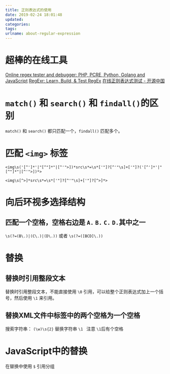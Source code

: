 ```yaml
---
title: 正则表达式的使用
date: 2019-02-24 18:01:48
updated:
categories:
tags:
urlname: about-regular-expression
---
```


# 超棒的在线工具
[Online regex tester and debugger: PHP, PCRE, Python, Golang and JavaScript](https://regex101.com/)
[RegExr: Learn, Build, & Test RegEx](https://regexr.com/)
[在线正则表达式测试 - 开源中国](http://tool.oschina.net/regex/)

<!-- more -->

# `match()` 和 `search()` 和 `findall()`的区别
`match()` 和 `search()` 都只匹配一个，`findall()` 匹配多个。

# 匹配 `<img>` 标签

```
<img\s('[^']*'|"[^"]*"|[^'">])*src\s*=\s*['"]?[^'"\s]+['"]?('[^']*'|"[^"]*"|[^'">])*>
```
```
<img\s[^>]*src\s*=\s*['"]?[^'"\s]+['"]?[^>]*>
```


# 向后环视多选择结构
## 匹配一个空格，空格右边是 `A.` `B.` `C.` `D.`其中之一
`\s(?=(B\.)|(C\.)|(D\.))` 或者 `\s(?=([BCD]\.))`

# 替换

## 替换时引用整段文本

替换时引用整段文本，不能直接使用 `\0` 引用，可以给整个正则表达式加上一个括号，然后使用 `\1` 来引用。

## 替换XML文件中标签中的两个空格为一个空格
搜索字符串：
`(\w)\s{2}`
替换字符串
`\1 ` 注意 `\1`后有个空格

# JavaScript中的替换
在替换中使用 `$` 引用分组